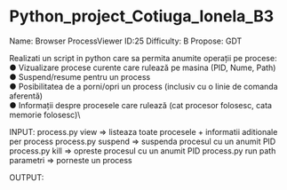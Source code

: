 # Python_project_Cotiuga_Ionela_B3

Name: Browser ProcessViewer ID:25 Difficulty: B Propose: GDT

Realizati un script in python care sa permita anumite operații pe procese:\
● Vizualizare procese curente care rulează pe masina (PID, Nume, Path)\
● Suspend/resume pentru un process\
● Posibilitatea de a porni/opri un process (inclusiv cu o linie de comanda aferentă)\
● Informații despre procesele care rulează (cat procesor folosesc, cata memorie
folosesc)\

INPUT:
process.py view ⇒ listeaza toate procesele + informatii aditionale per process
process.py suspend <PID> ⇒ suspenda procesul cu un anumit PID
process.py kill <PID> ⇒ opreste procesul cu un anumit PID
process.py run path parametri ⇒ porneste un process

OUTPUT:
